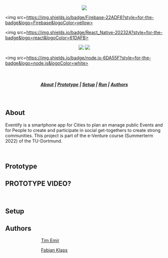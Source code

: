 &nbsp;

<p align="center">
<img src=https://user-images.githubusercontent.com/84287747/174157284-2bde85d2-9995-4fe6-b66e-55ac586e38f5.svg>
</p>


<p align="center">


<img src=https://img.shields.io/badge/Firebase-22ADF6?style=for-the-badge&logo=Firebase&logoColor=yellow>

<img src=https://img.shields.io/badge/React_Native-20232A?style=for-the-badge&logo=react&logoColor=61DAFB>
</p>
<p align="center">
<img src=https://img.shields.io/badge/NPM-%23000000.svg?style=for-the-badge&logo=npm&logoColor=white>
<img src=https://img.shields.io/badge/JavaScript-F7DF1E?style=for-the-badge&logo=javascript&logoColor=black>

<img src=https://img.shields.io/badge/node.js-6DA55F?style=for-the-badge&logo=node.js&logoColor=white>

</p>

&nbsp;

<h5 align="center">
  <a href="#About">About</a>  |
  <a href="#Prototype">Prototype</a>  |
  <a href="#Setup">Setup</a>  |
  <a href="#Running">Run</a>  |
  <a href="#Authors">Authors</a>
</h5>

&nbsp;

## About

Eventify is a smartphone app for Cities to plan an manage public Events and for People to create and participate in social get-togethers to create strong communities. This project is part of the e-Venture course (Summerterm 2022) of the TU-Dortmund.

&nbsp;

## Prototype

## PROTOTYPE VIDEO?

&nbsp;

## Setup
<!-- ##### Requirements: python, nodeJS

### Express app
> Use the package manager [npm](https://npmjs.com/) to install the dependencies

1. From the top-level directory: `wt21-happy-cook`

2. Change to folder: `$ cd node_app`

3. Run following commands to install express and dependencies:

 ```sh
 npm install
 ```
 -->
<!-- ### Flask server
> for installation

1. Go to the directory: `wt21-happy-cook/python_app/flask_app`

2. Install python: $ pip install python  or  $ pip3 install python

3. Install flask (for more info <a href="https://flask.palletsprojects.com/en/2.0.x/installation/">click here</a>)

4. Run the following commands to install all dependencies:

  ```sh
  $ pip install numpy
  ```

  ```sh
  $ pip install joblib
  ```

  ```sh
  $ pip install pandas
  ```

  ```sh
  $ pip install num2words
  ```

  ```sh
  $ pip install —user -U nltk
  ```

  
  (for more information on nltk [click here](https://www.nltk.org/install.html))

  Note: If you find any ImportError messages, continue to install missing dependencies.

&nbsp;

## Running
**to start up the flask server**:

1. Go to the directory: `wt21-happy-cook/python_app/flask_app`

2. Make sure that you are in the virtual environment (venv).
  If you are not, reactivate the environment (see link <a href=“https://flask.palletsprojects.com/en/2.0.x/installation/”>click here</a>)

3. Run the following commands:

  ```sh
  $ export FLASK_APP=app
  ```

  ```sh
  $ flask run
  ```

**to start up express** run command:

1. Go to the directory: `wt21-happy-cook/node_app`

2. Run the following commands:

 ```sh
 $ node app.js
 ```

&nbsp; -->

## Authors
&nbsp;&nbsp;&nbsp;&nbsp;&nbsp;&nbsp;&nbsp;&nbsp;&nbsp;&nbsp;&nbsp;&nbsp;&nbsp;&nbsp;&nbsp;&nbsp;&nbsp;&nbsp;&nbsp;&nbsp;&nbsp;&nbsp;&nbsp;&nbsp;&nbsp;&nbsp;&nbsp;&nbsp; [Tim Emir](https://github.com/kukli07) &nbsp;

&nbsp;&nbsp;&nbsp;&nbsp;&nbsp;&nbsp;&nbsp;&nbsp;&nbsp;&nbsp;&nbsp;&nbsp;&nbsp;&nbsp;&nbsp;&nbsp;&nbsp;&nbsp;&nbsp;&nbsp;&nbsp;&nbsp;&nbsp;&nbsp;&nbsp;&nbsp;&nbsp;&nbsp; [Fabian Klaps](https://github.com/Yii67) &nbsp;
